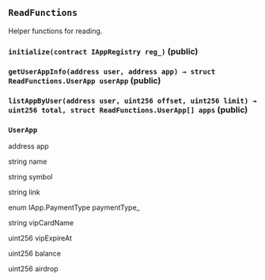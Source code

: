 ## `ReadFunctions`

Helper functions for reading.




### `initialize(contract IAppRegistry reg_)` (public)





### `getUserAppInfo(address user, address app) → struct ReadFunctions.UserApp userApp` (public)





### `listAppByUser(address user, uint256 offset, uint256 limit) → uint256 total, struct ReadFunctions.UserApp[] apps` (public)







### `UserApp`


address app


string name


string symbol


string link


enum IApp.PaymentType paymentType_


string vipCardName


uint256 vipExpireAt


uint256 balance


uint256 airdrop



